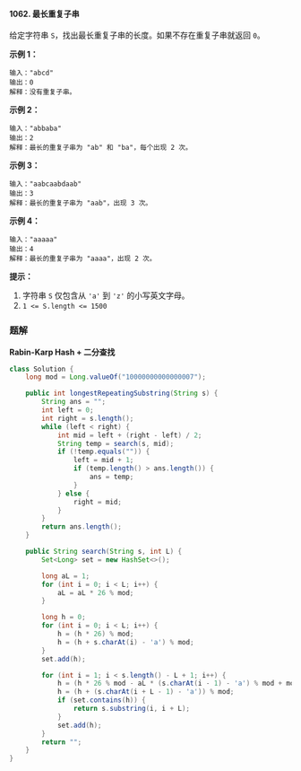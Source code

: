 #### 1062. 最长重复子串

给定字符串 `S`，找出最长重复子串的长度。如果不存在重复子串就返回 `0`。

**示例 1：**

```shell
输入："abcd"
输出：0
解释：没有重复子串。
```

**示例 2：**

```shell
输入："abbaba"
输出：2
解释：最长的重复子串为 "ab" 和 "ba"，每个出现 2 次。
```

**示例 3：**

```shell
输入："aabcaabdaab"
输出：3
解释：最长的重复子串为 "aab"，出现 3 次。
```

**示例 4：**

```shell
输入："aaaaa"
输出：4
解释：最长的重复子串为 "aaaa"，出现 2 次。
```

**提示：**

1. 字符串 `S` 仅包含从 `'a'` 到 `'z'` 的小写英文字母。
2. `1 <= S.length <= 1500`

### 题解

**Rabin-Karp Hash + 二分查找**

```java
class Solution {
    long mod = Long.valueOf("10000000000000007");

    public int longestRepeatingSubstring(String s) {
        String ans = "";
        int left = 0;
        int right = s.length();
        while (left < right) {
            int mid = left + (right - left) / 2;
            String temp = search(s, mid);
            if (!temp.equals("")) {
                left = mid + 1;
                if (temp.length() > ans.length()) {
                    ans = temp;
                }
            } else {
                right = mid;
            }
        }
        return ans.length();
    }

    public String search(String s, int L) {
        Set<Long> set = new HashSet<>();

        long aL = 1;
        for (int i = 0; i < L; i++) {
            aL = aL * 26 % mod;
        }

        long h = 0;
        for (int i = 0; i < L; i++) {
            h = (h * 26) % mod;
            h = (h + s.charAt(i) - 'a') % mod;
        }
        set.add(h);

        for (int i = 1; i < s.length() - L + 1; i++) {
            h = (h * 26 % mod - aL * (s.charAt(i - 1) - 'a') % mod + mod) % mod;
            h = (h + (s.charAt(i + L - 1) - 'a')) % mod;
            if (set.contains(h)) {
                return s.substring(i, i + L);
            }
            set.add(h);
        }
        return "";
    }
}
```


